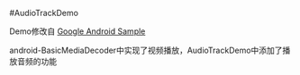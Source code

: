 #AudioTrackDemo

Demo修改自 [Google Android Sample](https://github.com/googlesamples/android-BasicMediaDecoder)

android-BasicMediaDecoder中实现了视频播放，AudioTrackDemo中添加了播放音频的功能

